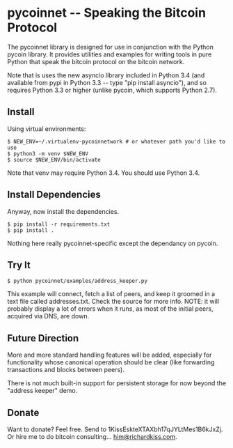 pycoinnet -- Speaking the Bitcoin Protocol
==========================================

The pycoinnet library is designed for use in conjunction with the Python pycoin library. It provides utilities and examples for writing tools in pure Python that speak the bitcoin protocol on the bitcoin network.

Note that is uses the new asyncio library included in Python 3.4 (and available from pypi in Python 3.3 -- type "pip install asyncio"), and so requires Python 3.3 or higher (unlike pycoin, which supports Python 2.7).


Install
-------

Using virtual environments:

```
$ NEW_ENV=~/.virtualenv-pycoinnetwork # or whatever path you'd like to use
$ python3 -m venv $NEW_ENV
$ source $NEW_ENV/bin/activate
```

Note that venv may require Python 3.4. You should use Python 3.4.


Install Dependencies
--------------------

Anyway, now install the dependencies.

```
$ pip install -r requirements.txt
$ pip install .
```

Nothing here really pycoinnet-specific except the dependancy on pycoin.


Try It
------

```
$ python pycoinnet/examples/address_keeper.py
```

This example will connect, fetch a list of peers, and keep it groomed in a text file called addresses.txt. Check the source for more info. NOTE: it will probably display a lot of errors when it runs, as most of the initial peers, acquired via DNS, are down.


Future Direction
----------------

More and more standard handling features will be added, especially for functionality whose canonical operation should be clear (like forwarding transactions and blocks between peers).

There is not much built-in support for persistent storage for now beyond the "address keeper" demo.


Donate
------

Want to donate? Feel free. Send to 1KissEskteXTAXbh17qJYLtMes1B6kJxZj.
Or hire me to do bitcoin consulting... him@richardkiss.com.


[pycoin]: https://github.com/richardkiss/pycoin
